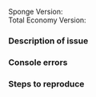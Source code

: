 Sponge Version:  
Total Economy Version:  

### Description of issue

### Console errors

### Steps to reproduce
